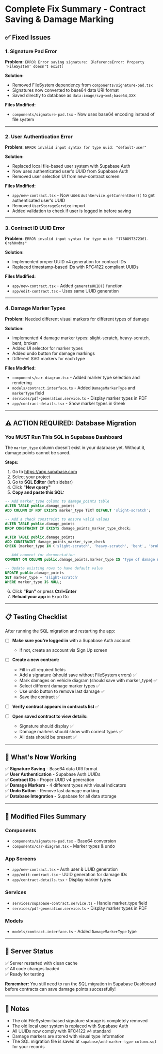 # Complete Fix Summary - Contract Saving & Damage Marking

## ✅ Fixed Issues

### 1. Signature Pad Error
**Problem:** `ERROR Error saving signature: [ReferenceError: Property 'FileSystem' doesn't exist]`

**Solution:** 
- Removed FileSystem dependency from `components/signature-pad.tsx`
- Signatures now converted to base64 data URI format
- Saved directly to database as `data:image/svg+xml;base64,XXX`

**Files Modified:**
- `components/signature-pad.tsx` - Now uses base64 encoding instead of file system

---

### 2. User Authentication Error
**Problem:** `ERROR invalid input syntax for type uuid: "default-user"`

**Solution:**
- Replaced local file-based user system with Supabase Auth
- Now uses authenticated user's UUID from Supabase Auth
- Removed user selection UI from new-contract screen

**Files Modified:**
- `app/new-contract.tsx` - Now uses `AuthService.getCurrentUser()` to get authenticated user's UUID
- Removed `UserStorageService` import
- Added validation to check if user is logged in before saving

---

### 3. Contract ID UUID Error
**Problem:** `ERROR invalid input syntax for type uuid: "1760897372361-6reh0vdms"`

**Solution:**
- Implemented proper UUID v4 generation for contract IDs
- Replaced timestamp-based IDs with RFC4122 compliant UUIDs

**Files Modified:**
- `app/new-contract.tsx` - Added `generateUUID()` function
- `app/edit-contract.tsx` - Uses same UUID generation

---

### 4. Damage Marker Types
**Problem:** Needed different visual markers for different types of damage

**Solution:**
- Implemented 4 damage marker types: slight-scratch, heavy-scratch, bent, broken
- Added UI selector for marker types
- Added undo button for damage markings
- Different SVG markers for each type

**Files Modified:**
- `components/car-diagram.tsx` - Added marker type selection and rendering
- `models/contract.interface.ts` - Added `DamageMarkerType` and `markerType` field
- `services/pdf-generation.service.ts` - Display marker types in PDF
- `app/contract-details.tsx` - Show marker types in Greek

---

## ⚠️ ACTION REQUIRED: Database Migration

### You MUST Run This SQL in Supabase Dashboard

The `marker_type` column doesn't exist in your database yet. Without it, damage points cannot be saved.

**Steps:**
1. Go to https://app.supabase.com
2. Select your project
3. Go to **SQL Editor** (left sidebar)
4. Click **"New query"**
5. **Copy and paste this SQL:**

```sql
-- Add marker_type column to damage_points table
ALTER TABLE public.damage_points 
ADD COLUMN IF NOT EXISTS marker_type TEXT DEFAULT 'slight-scratch';

-- Add a check constraint to ensure valid values
ALTER TABLE public.damage_points 
DROP CONSTRAINT IF EXISTS damage_points_marker_type_check;

ALTER TABLE public.damage_points 
ADD CONSTRAINT damage_points_marker_type_check 
CHECK (marker_type IN ('slight-scratch', 'heavy-scratch', 'bent', 'broken'));

-- Add comment for documentation
COMMENT ON COLUMN public.damage_points.marker_type IS 'Type of damage marker: slight-scratch, heavy-scratch, bent, or broken';

-- Update existing rows to have default value
UPDATE public.damage_points 
SET marker_type = 'slight-scratch' 
WHERE marker_type IS NULL;
```

6. Click **"Run"** or press **Ctrl+Enter**
7. **Reload your app** in Expo Go

---

## 📋 Testing Checklist

After running the SQL migration and restarting the app:

- [ ] **Make sure you're logged in** with a Supabase Auth account
  - If not, create an account via Sign Up screen

- [ ] **Create a new contract:**
  - Fill in all required fields
  - Add a signature (should save without FileSystem errors) ✅
  - Mark damages on vehicle diagram (should save with marker_type) ✅
  - Select different damage marker types ✅
  - Use undo button to remove last damage ✅
  - Save the contract ✅

- [ ] **Verify contract appears in contracts list** ✅

- [ ] **Open saved contract to view details:**
  - Signature should display ✅
  - Damage markers should show with correct types ✅
  - All data should be present ✅

---

## 🎯 What's Now Working

✅ **Signature Saving** - Base64 data URI format  
✅ **User Authentication** - Supabase Auth UUIDs  
✅ **Contract IDs** - Proper UUID v4 generation  
✅ **Damage Markers** - 4 different types with visual indicators  
✅ **Undo Button** - Remove last damage marking  
✅ **Database Integration** - Supabase for all data storage  

---

## 📁 Modified Files Summary

### Components
- `components/signature-pad.tsx` - Base64 conversion
- `components/car-diagram.tsx` - Marker types & undo

### App Screens
- `app/new-contract.tsx` - Auth user & UUID generation
- `app/edit-contract.tsx` - UUID generation for damage IDs
- `app/contract-details.tsx` - Display marker types

### Services
- `services/supabase-contract.service.ts` - Handle marker_type field
- `services/pdf-generation.service.ts` - Display marker types in PDF

### Models
- `models/contract.interface.ts` - Added `DamageMarkerType` type

---

## 🔄 Server Status

✅ Server restarted with clean cache  
✅ All code changes loaded  
✅ Ready for testing  

**Remember:** You still need to run the SQL migration in Supabase Dashboard before contracts can save damage points successfully!

---

## 📝 Notes

- The old FileSystem-based signature storage is completely removed
- The old local user system is replaced with Supabase Auth
- All UUIDs now comply with RFC4122 v4 standard
- Damage markers are stored with visual type information
- The SQL migration file is saved at `supabase/add-marker-type-column.sql` for your records

